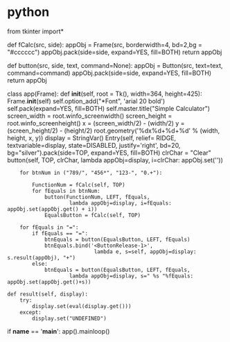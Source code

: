 # python
from tkinter import*

def fCalc(src, side):
    appObj = Frame(src, borderwidth=4, bd=2,bg = "#cccccc")
    appObj.pack(side=side, expand=YES, fill=BOTH)
    return appObj

def button(src, side, text, command=None):
    appObj = Button(src, text=text, command=command)
    appObj.pack(side=side, expand=YES, fill=BOTH)
    return appObj

class app(Frame):
    def __init__(self, root = Tk(), width=364, height=425):
        Frame.__init__(self)
        self.option_add("*Font", 'arial 20 bold')
        self.pack(expand=YES, fill=BOTH)
        self.master.title("Simple Calculator")
        screen_width = root.winfo_screenwidth()
        screen_height = root.winfo_screenheight()
        x = (screen_width/2) - (width/2)
        y = (screen_height/2) - (height/2)
        root.geometry('%dx%d+%d+%d' % (width, height, x, y))
        display = StringVar()
        Entry(self, relief= RIDGE,      
                    textvariable=display, state=DISABLED, justify='right', bd=20, bg="silver").pack(side=TOP, expand=YES,
                            fill=BOTH)
        clrChar = "Clear"
        button(self, TOP, clrChar, lambda appObj=display, i=clrChar: appObj.set(''))


        for btnNum in ("789/", "456*", "123-", "0.+"):

            FunctionNum = fCalc(self, TOP)
            for fEquals in btnNum:
                button(FunctionNum, LEFT, fEquals,
                        lambda appObj=display, i=fEquals: appObj.set(appObj.get() + i))
                EqualsButton = fCalc(self, TOP)
                
        for fEquals in "=":
            if fEquals == "=":
                btnEquals = button(EqualsButton, LEFT, fEquals)
                btnEquals.bind('<ButtonRelease-1>',
                                lambda e, s=self, appObj=display: s.result(appObj), "+")
            else:
                btnEquals = button(EqualsButton, LEFT, fEquals,
                        lambda appObj=display, s=" %s "%fEquals: appObj.set(appObj.get()+s))

    def result(self, display):
        try:
            display.set(eval(display.get()))
        except:
            display.set("UNDEFINED")

if __name__ == '__main__':
    app().mainloop()
